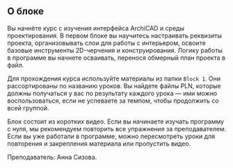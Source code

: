## О блоке

Вы начнёте курс с изучения интерфейса ArchiCAD и среды проектирования. В первом блоке вы научитесь настраивать реквизиты проекта, организовывать слои для работы с интерьером, освоите базовые инструменты 2D-черчения и конструирования. Логику работы в программе вы начнете осваивать, перенося обмерный план проекта в файл.  

Для прохождения курса используйте материалы из папки `Block 1`. Они рассортированы по названию уроков. Вы найдете файлы PLN, которые должны получаться у вас по результату каждого урока — ими можно воспользоваться, если не успеваете за темпом, чтобы продолжить со всей группой.

Блок состоит из коротких видео. Если вы начинаете изучать программу с нуля, мы рекомендуем повторить все упражнения за преподавателем. Если вы уже работали в программе, можно пересмотреть уроки для повторения и закрепления материала или пропустить видео.

Преподаватель: Анна Сизова.

